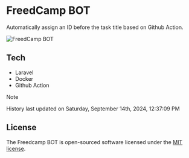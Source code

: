 # FreedCamp BOT

Automatically assign an ID before the task title based on Github Action.

![FreedCamp BOT](https://repository-images.githubusercontent.com/737932867/7d34798b-2680-471c-b089-a78a718d3d6a)

## Tech

- Laravel
- Docker
- Github Action

> [!NOTE]  
> History last updated on Saturday, September 14th, 2024, 12:37:09 PM

## License

The Freedcamp BOT is open-sourced software licensed under the [MIT license](https://opensource.org/licenses/MIT).
